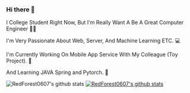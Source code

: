 ### Hi there 👋

I College Student Right Now, But I'm Really Want A Be A Great Computer Engineer 👨‍💻 

I'm Very Passionate About Web, Server, And Machine Learning ETC. 💻 

I'm Currently Working On Mobile App Service With My Colleague (Toy Project). 📱 

And Learning JAVA Spring and Pytorch. 🧠 
<!--
**RedForest0607/RedForest0607** is a ✨ _special_ ✨ repository because its `README.md` (this file) appears on your GitHub profile.

Here are some ideas to get you started:

- 🔭 I’m currently working on ...
- 🌱 I’m currently learning ...
- 👯 I’m looking to collaborate on ...
- 🤔 I’m looking for help with ...
- 💬 Ask me about ...
- 📫 How to reach me: ...
- 😄 Pronouns: ...
- ⚡ Fun fact: ...
-->
![RedForest0607's github stats](https://github-readme-stats.vercel.app/api?username=RedForest0607&show_icons=true)
[![RedForest0607's github stats](https://github-readme-stats.vercel.app/api/top-langs/?username=RedForest0607&show_icons=true&hide_border=true&title_color=004386&icon_color=004386&layout=compact)](https://github.com/RedForest0607)
